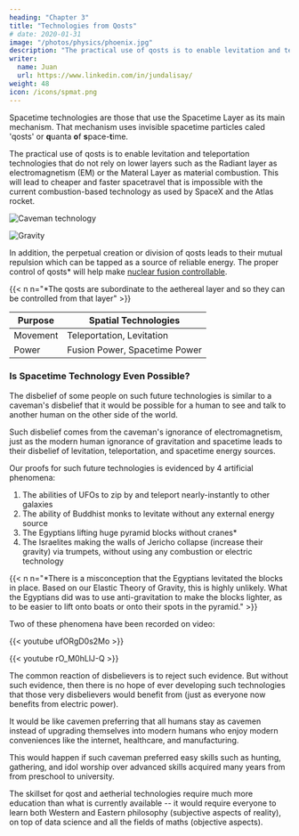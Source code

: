 ```yaml
---
heading: "Chapter 3"
title: "Technologies from Qosts"
# date: 2020-01-31
image: "/photos/physics/phoenix.jpg"
description: "The practical use of qosts is to enable levitation and teleportation technologies"
writer:
  name: Juan
  url: https://www.linkedin.com/in/jundalisay/
weight: 48
icon: /icons/spmat.png
---
```



Spacetime technologies are those that use the Spacetime Layer as its main mechanism. That mechanism uses invisible spacetime particles caled 'qosts' or **q**uanta **o**f **s**pace-**t**ime.

The practical use of qosts is to enable levitation and teleportation technologies that do not rely on lower layers such as the Radiant layer as electromagnetism (EM) or the Materal Layer as material combustion. This will lead to cheaper and faster spacetravel that is impossible with the current combustion-based technology as used by SpaceX and the Atlas rocket.

 <!-- which is based on the material and transformative layers. -->

![Caveman technology](https://sorasystem.sirv.com/graphics/caveman.jpg)

![Gravity](https://sorasystem.sirv.com/graphics/grav.jpg)


In addition, the perpetual creation or division of qosts leads to their mutual repulsion which can be tapped as a source of reliable energy. The proper control of qosts* will help make [nuclear fusion controllable](/material/principles/part-2/chapter-02).

{{< n n="*The qosts are subordinate to the aethereal layer and so they can be controlled from that layer" >}}




Purpose | Spatial Technologies
--- | ---
Movement | Teleportation, Levitation
Power | Fusion Power, Spacetime Power


### Is Spacetime Technology Even Possible?

The disbelief of some people on such future technologies is similar to a caveman's disbelief that it would be possible for a human to see and talk to another human on the other side of the world.

Such disbelief comes from the caveman's ignorance of electromagnetism, just as the modern human ignorance of gravitation and spacetime leads to their disbelief of levitation, teleportation, and spacetime energy sources.

Our proofs for such future technologies is evidenced by 4 artificial phenomena:

<!-- These use the same principle as two galaxies which naturally increase the distance between each other: -->

1. The abilities of UFOs to zip by and teleport nearly-instantly to other galaxies
2. The ability of Buddhist monks to levitate without any external energy source
3. The Egyptians lifting huge pyramid blocks without cranes*
4. The Israelites making the walls of Jericho collapse (increase their gravity) via trumpets, without using any combustion or electric technology 

{{< n n="*There is a misconception that the Egyptians levitated the blocks in place. Based on our Elastic Theory of Gravity, this is highly unlikely. What the Egyptians did was to use anti-gravitation to make the blocks lighter, as to be easier to lift onto boats or onto their spots in the pyramid." >}}



Two of these phenomena have been recorded on video:

{{< youtube ufORgD0s2Mo >}}

{{< youtube rO_M0hLlJ-Q >}}


The common reaction of disbelievers is to reject such evidence. But without such evidence, then there is no hope of ever developing such technologies that those very disbelievers would benefit from (just as everyone now benefits from electric power).

It would be like cavemen preferring that all humans stay as cavemen instead of upgrading themselves into modern humans who enjoy modern conveniences like the internet, healthcare, and manufacturing. 

This would happen if such caveman preferred easy skills such as hunting, gathering, and idol worship over advanced skills acquired many years from from preschool to university. 

The skillset for qost and aetherial technologies require much more education than what is currently available -- it would require everyone to learn both Western and Eastern philosophy (subjective aspects of reality), on top of data science and all the fields of maths (objective aspects).
